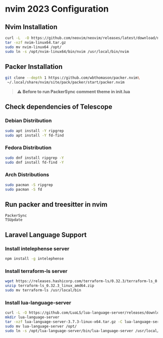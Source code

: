 # nvim 2023 Configuration

## Nvim Installation
```bash
curl -L  -O https://github.com/neovim/neovim/releases/latest/download/nvim-linux64.tar.gz
tar -xzf nvim-linux64.tar.gz
sudo mv nvim-linux64 /opt/
sudo ln -s /opt/nvim-linux64/bin/nvim /usr/local/bin/nvim
```
## Packer Installation
```bash
git clone --depth 1 https://github.com/wbthomason/packer.nvim\
 ~/.local/share/nvim/site/pack/packer/start/packer.nvim
```
> :warning: **Before to run PackerSync comment theme in init.lua**
## Check dependencies of Telescope
### Debian Distribution
```bash
sudo apt install -Y ripgrep
sudo apt install -Y fd-find
```

### Fedora Distribution
```bash
sudo dnf install ripgrep -Y
sudo dnf install fd-find -Y
```
### Arch Distributions
```bash
sudo pacman -S ripgrep
sudo pacman -S fd
```

## Run packer and treesitter in nvim
```
PackerSync
TSUpdate
```

## Laravel Language Support
### Install intelephense server
```bash
npm install -g intelephense
```
### Install terraform-ls server
```bash
wget https://releases.hashicorp.com/terraform-ls/0.32.3/terraform-ls_0.32.3_linux_amd64.zip
unzip terraform-ls_0.32.3_linux_amd64.zip
sudo mv terraform-ls /usr/local/bin
```
### Install lua-language-server
```bash
curl -L -O https://github.com/LuaLS/lua-language-server/releases/download/3.7.3/lua-language-server-3.7.3-linux-x64.tar.gz
mkdir lua-language-server
tar -xzf lua-language-server-3.7.3-linux-x64.tar.gz -C lua-language-server/
sudo mv lua-language-server /opt/
sudo ln -s /opt/lua-language-server/bin/lua-language-server /usr/local/bin/lua-language-server
```

